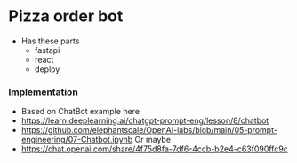 # Pizza order bot
* Has these parts
  * fastapi
  * react
  * deploy

### Implementation
* Based on ChatBot example here
* https://learn.deeplearning.ai/chatgpt-prompt-eng/lesson/8/chatbot
* https://github.com/elephantscale/OpenAI-labs/blob/main/05-prompt-engineering/07-Chatbot.ipynb
Or maybe
* https://chat.openai.com/share/4f75d8fa-7df6-4ccb-b2e4-c63f090ffc9c

